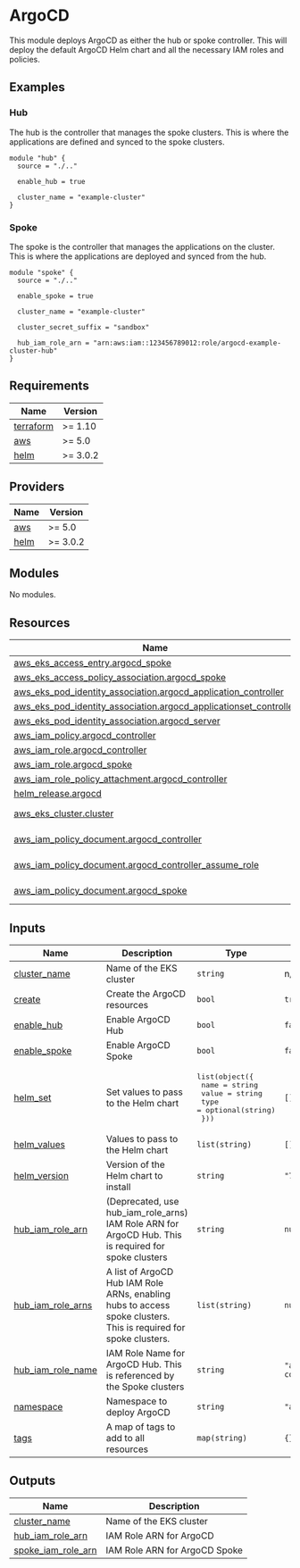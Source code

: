 # ArgoCD

This module deploys ArgoCD as either the hub or spoke controller. This will deploy the default ArgoCD Helm chart and all the necessary IAM roles and policies.

## Examples

### Hub

The hub is the controller that manages the spoke clusters. This is where the applications are defined and synced to the spoke clusters.

```hcl
module "hub" {
  source = "./.."

  enable_hub = true

  cluster_name = "example-cluster"
}
```

### Spoke

The spoke is the controller that manages the applications on the cluster. This is where the applications are deployed and synced from the hub.

```hcl
module "spoke" {
  source = "./.."

  enable_spoke = true

  cluster_name = "example-cluster"

  cluster_secret_suffix = "sandbox"

  hub_iam_role_arn = "arn:aws:iam::123456789012:role/argocd-example-cluster-hub"
}
```

<!-- BEGIN_TF_DOCS -->
## Requirements

| Name | Version |
|------|---------|
| <a name="requirement_terraform"></a> [terraform](#requirement\_terraform) | >= 1.10 |
| <a name="requirement_aws"></a> [aws](#requirement\_aws) | >= 5.0 |
| <a name="requirement_helm"></a> [helm](#requirement\_helm) | >= 3.0.2 |

## Providers

| Name | Version |
|------|---------|
| <a name="provider_aws"></a> [aws](#provider\_aws) | >= 5.0 |
| <a name="provider_helm"></a> [helm](#provider\_helm) | >= 3.0.2 |

## Modules

No modules.

## Resources

| Name | Type |
|------|------|
| [aws_eks_access_entry.argocd_spoke](https://registry.terraform.io/providers/hashicorp/aws/latest/docs/resources/eks_access_entry) | resource |
| [aws_eks_access_policy_association.argocd_spoke](https://registry.terraform.io/providers/hashicorp/aws/latest/docs/resources/eks_access_policy_association) | resource |
| [aws_eks_pod_identity_association.argocd_application_controller](https://registry.terraform.io/providers/hashicorp/aws/latest/docs/resources/eks_pod_identity_association) | resource |
| [aws_eks_pod_identity_association.argocd_applicationset_controller](https://registry.terraform.io/providers/hashicorp/aws/latest/docs/resources/eks_pod_identity_association) | resource |
| [aws_eks_pod_identity_association.argocd_server](https://registry.terraform.io/providers/hashicorp/aws/latest/docs/resources/eks_pod_identity_association) | resource |
| [aws_iam_policy.argocd_controller](https://registry.terraform.io/providers/hashicorp/aws/latest/docs/resources/iam_policy) | resource |
| [aws_iam_role.argocd_controller](https://registry.terraform.io/providers/hashicorp/aws/latest/docs/resources/iam_role) | resource |
| [aws_iam_role.argocd_spoke](https://registry.terraform.io/providers/hashicorp/aws/latest/docs/resources/iam_role) | resource |
| [aws_iam_role_policy_attachment.argocd_controller](https://registry.terraform.io/providers/hashicorp/aws/latest/docs/resources/iam_role_policy_attachment) | resource |
| [helm_release.argocd](https://registry.terraform.io/providers/hashicorp/helm/latest/docs/resources/release) | resource |
| [aws_eks_cluster.cluster](https://registry.terraform.io/providers/hashicorp/aws/latest/docs/data-sources/eks_cluster) | data source |
| [aws_iam_policy_document.argocd_controller](https://registry.terraform.io/providers/hashicorp/aws/latest/docs/data-sources/iam_policy_document) | data source |
| [aws_iam_policy_document.argocd_controller_assume_role](https://registry.terraform.io/providers/hashicorp/aws/latest/docs/data-sources/iam_policy_document) | data source |
| [aws_iam_policy_document.argocd_spoke](https://registry.terraform.io/providers/hashicorp/aws/latest/docs/data-sources/iam_policy_document) | data source |

## Inputs

| Name | Description | Type | Default | Required |
|------|-------------|------|---------|:--------:|
| <a name="input_cluster_name"></a> [cluster\_name](#input\_cluster\_name) | Name of the EKS cluster | `string` | n/a | yes |
| <a name="input_create"></a> [create](#input\_create) | Create the ArgoCD resources | `bool` | `true` | no |
| <a name="input_enable_hub"></a> [enable\_hub](#input\_enable\_hub) | Enable ArgoCD Hub | `bool` | `false` | no |
| <a name="input_enable_spoke"></a> [enable\_spoke](#input\_enable\_spoke) | Enable ArgoCD Spoke | `bool` | `false` | no |
| <a name="input_helm_set"></a> [helm\_set](#input\_helm\_set) | Set values to pass to the Helm chart | <pre>list(object({<br/>    name  = string<br/>    value = string<br/>    type  = optional(string)<br/>  }))</pre> | `[]` | no |
| <a name="input_helm_values"></a> [helm\_values](#input\_helm\_values) | Values to pass to the Helm chart | `list(string)` | `[]` | no |
| <a name="input_helm_version"></a> [helm\_version](#input\_helm\_version) | Version of the Helm chart to install | `string` | `"7.8.26"` | no |
| <a name="input_hub_iam_role_arn"></a> [hub\_iam\_role\_arn](#input\_hub\_iam\_role\_arn) | (Deprecated, use hub\_iam\_role\_arns) IAM Role ARN for ArgoCD Hub. This is required for spoke clusters | `string` | `null` | no |
| <a name="input_hub_iam_role_arns"></a> [hub\_iam\_role\_arns](#input\_hub\_iam\_role\_arns) | A list of ArgoCD Hub IAM Role ARNs, enabling hubs to access spoke clusters. This is required for spoke clusters. | `list(string)` | `null` | no |
| <a name="input_hub_iam_role_name"></a> [hub\_iam\_role\_name](#input\_hub\_iam\_role\_name) | IAM Role Name for ArgoCD Hub. This is referenced by the Spoke clusters | `string` | `"argocd-controller"` | no |
| <a name="input_namespace"></a> [namespace](#input\_namespace) | Namespace to deploy ArgoCD | `string` | `"argocd"` | no |
| <a name="input_tags"></a> [tags](#input\_tags) | A map of tags to add to all resources | `map(string)` | `{}` | no |

## Outputs

| Name | Description |
|------|-------------|
| <a name="output_cluster_name"></a> [cluster\_name](#output\_cluster\_name) | Name of the EKS cluster |
| <a name="output_hub_iam_role_arn"></a> [hub\_iam\_role\_arn](#output\_hub\_iam\_role\_arn) | IAM Role ARN for ArgoCD |
| <a name="output_spoke_iam_role_arn"></a> [spoke\_iam\_role\_arn](#output\_spoke\_iam\_role\_arn) | IAM Role ARN for ArgoCD Spoke |
<!-- END_TF_DOCS -->
